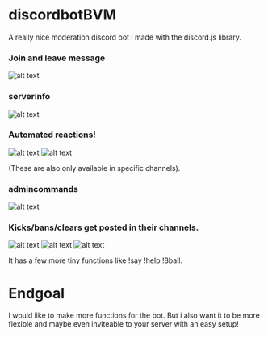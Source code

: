 # discordbotBVM
A really nice moderation discord bot i made with the discord.js library.

### Join and leave message
![alt text](https://github.com/Bartvanm/discordbotBVM/blob/master/reference_images/joinleave.png)

### serverinfo
![alt text](https://github.com/Bartvanm/discordbotBVM/blob/master/reference_images/serverinfo.png)

### Automated reactions!
![alt text](https://github.com/Bartvanm/discordbotBVM/blob/master/reference_images/thumbsupdown.png)
![alt text](https://github.com/Bartvanm/discordbotBVM/blob/master/reference_images/polls.png)

(These are also only available in specific channels).

### admincommands
![alt text](https://github.com/Bartvanm/discordbotBVM/blob/master/reference_images/admincommands.png)

### Kicks/bans/clears get posted in their channels.

![alt text](https://github.com/Bartvanm/discordbotBVM/blob/master/reference_images/kick.png)
![alt text](https://github.com/Bartvanm/discordbotBVM/blob/master/reference_images/ban.png)
![alt text](https://github.com/Bartvanm/discordbotBVM/blob/master/reference_images/deletes.png)


It has a few more tiny functions like !say !help !8ball.

# Endgoal

I would like to make more functions for the bot. But i also want it to be more flexible and maybe even inviteable to your server with an easy setup!






